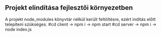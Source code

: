 ## Projekt elindítása fejlesztői környezetben
A projekt node_modules könyvtár nélkül került feltöltésre, ezért indítás előtt telepíteni szükséges.
#cd client -> npm i -> npm start
#cd server -> npm i -> node index.js
